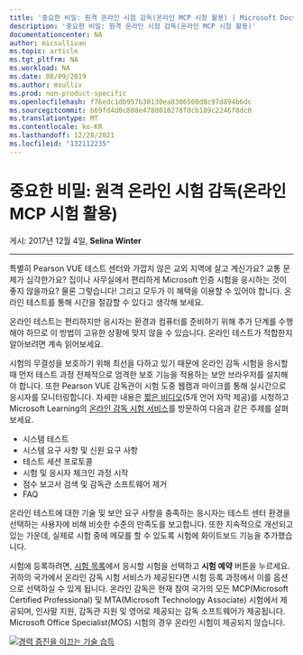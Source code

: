 ```yaml
---
title: '중요한 비밀: 원격 온라인 시험 감독(온라인 MCP 시험 활용) | Microsoft Docs'
description: '중요한 비밀: 원격 온라인 시험 감독(온라인 MCP 시험 활용)'
documentationcenter: NA
author: micsullivan
ms.topic: article
ms.tgt_pltfrm: NA
ms.workload: NA
ms.date: 08/09/2019
ms.author: msulliv
ms.prod: non-product-specific
ms.openlocfilehash: f76edc1db957b30130ea8306508d8c97d894b6dc
ms.sourcegitcommit: b69fd4d0c808e4780010278f0cb189c2246f8dc0
ms.translationtype: MT
ms.contentlocale: ko-KR
ms.lasthandoff: 12/28/2021
ms.locfileid: "132112235"
---
```

# <a name="our-best-kept-secret-remote-online-exam-proctoring-aka-online-mcp-exams"></a>중요한 비밀: 원격 온라인 시험 감독(온라인 MCP 시험 활용)

게시: 2017년 12월 4일, **Selina Winter**

___

특별히 Pearson VUE 테스트 센터와 가깝지 않은 교외 지역에 살고 계신가요? 교통 문제가 심각한가요? 집이나 사무실에서 편리하게 Microsoft 인증 시험을 응시하는 것이 좋지 않을까요? 물론 그렇습니다! 그리고 모두가 이 혜택을 이용할 수 있어야 합니다. 온라인 테스트를 통해 시간을 절감할 수 있다고 생각해 보세요.

온라인 테스트는 편리하지만 응시자는 환경과 컴퓨터를 준비하기 위해 추가 단계를 수행해야 하므로 이 방법이 고유한 상황에 맞지 않을 수 있습니다. 온라인 테스트가 적합한지 알아보려면 계속 읽어보세요.

시험의 무결성을 보호하기 위해 최선을 다하고 있기 때문에 온라인 감독 시험을 응시할 때 먼저 테스트 과정 전체적으로 엄격한 보호 기능을 적용하는 보안 브라우저를 설치해야 합니다. 또한 Pearson VUE 감독관이 시험 도중 웹캠과 마이크를 통해 실시간으로 응시자를 모니터링합니다. 자세한 내용은 [짧은 비디오](https://www.youtube.com/playlist?list=PLahhVEj9XNTceGnF19qSjYxYzS4S_Wlmf)(5개 언어 자막 제공)를 시청하고 Microsoft Learning의 [온라인 감독 시험 서비스](https://www.microsoft.com/learning/online-proctored-exams.aspx)를 방문하여 다음과 같은 주제를 살펴보세요.

- 시스템 테스트
- 시스템 요구 사항 및 신원 요구 사항
- 테스트 세션 프로토콜
- 시험 및 응시자 체크인 과정 시작
- 점수 보고서 검색 및 감독관 소프트웨어 제거
- FAQ

온라인 테스트에 대한 기술 및 보안 요구 사항을 충족하는 응시자는 테스트 센터 환경을 선택하는 사용자에 비해 비슷한 수준의 만족도를 보고합니다. 또한 지속적으로 개선되고 있는 가운데, 실제로 시험 중에 메모를 할 수 있도록 시험에 화이트보드 기능을 추가했습니다.

시험에 등록하려면, [시험 목록](https://www.microsoft.com/learning/exam-list.aspx)에서 응시할 시험을 선택하고 **시험 예약** 버튼을 누르세요. 귀하의 국가에서 온라인 감독 시험 서비스가 제공된다면 시험 등록 과정에서 이를 옵션으로 선택하실 수 있게 됩니다. 온라인 감독은 현재 참여 국가의 모든 MCP(Microsoft Certified Professional) 및 MTA(Microsoft Technology Associate) 시험에서 제공되며, 인사말 지원, 감독관 지원 및 영어로 제공되는 감독 소프트웨어가 제공됩니다. Microsoft Office Specialist(MOS) 시험의 경우 온라인 시험이 제공되지 않습니다.

[![경력 증진을 이끄는 기술 습득](images/microsoft-certified-banner.png)](https://www.microsoft.com/learning/azure-training-certification.aspx?WT.icid=mva_bnr_lexawareness_usen_asi_rightrail_oct2017)
